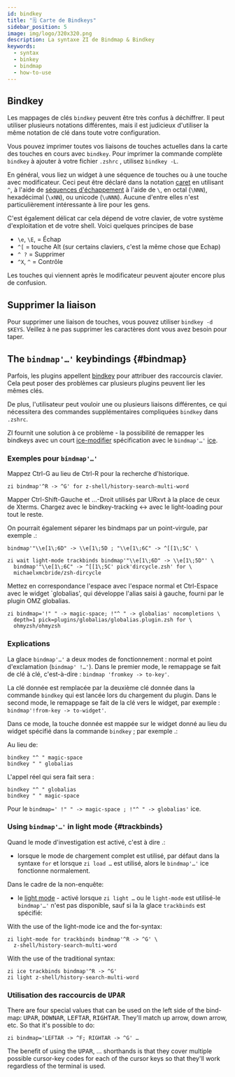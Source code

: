 ```yaml
---
id: bindkey
title: "🗒 Carte de Bindkeys"
sidebar_position: 5
image: img/logo/320x320.png
description: La syntaxe ZI de Bindmap & Bindkey
keywords:
  - syntax
  - binkey
  - bindmap
  - how-to-use
---
```


<!-- @format -->

## <i class="fa-solid fa-keyboard"></i> Bindkey

Les mappages de clés `bindkey` peuvent être très confus à déchiffrer. Il peut utiliser plusieurs notations différentes, mais il est judicieux d'utiliser la même notation de clé dans toute votre configuration.

Vous pouvez imprimer toutes vos liaisons de touches actuelles dans la carte des touches en cours avec `bindkey`. Pour imprimer la commande complète `bindkey` à ajouter à votre fichier `.zshrc` , utilisez `bindkey -L`.

En général, vous liez un widget à une séquence de touches ou à une touche avec modificateur. Ceci peut être déclaré dans la notation [caret][5] en utilisant `^`, à l'aide de [séquences d'échappement][6] à l'aide de `\`, en octal (`\NNN`), hexadécimal (`\xNN`), ou unicode (`\uNNN`). Aucune d'entre elles n'est particulièrement intéressante à lire pour les gens.

C'est également délicat car cela dépend de votre clavier, de votre système d'exploitation et de votre shell. Voici quelques principes de base

- `\e`, `\E`, = Échap
- `^[` = touche Alt (sur certains claviers, c'est la même chose que Echap)
- `^ ?` = Supprimer
- `^X`, `^` = Contrôle

Les touches qui viennent après le modificateur peuvent ajouter encore plus de confusion.

## <i class="fa-solid fa-delete-left"></i> Supprimer la liaison

Pour supprimer une liaison de touches, vous pouvez utiliser `bindkey -d $KEYS`. Veillez à ne pas supprimer les caractères dont vous avez besoin pour taper.

## <i class="fa-solid fa-sliders"></i> The `bindmap'…'` keybindings {#bindmap}

Parfois, les plugins appellent [bindkey][1] pour attribuer des raccourcis clavier. Cela peut poser des problèmes car plusieurs plugins peuvent lier les mêmes clés.

De plus, l'utilisateur peut vouloir une ou plusieurs liaisons différentes, ce qui nécessitera des commandes supplémentaires compliquées `bindkey` dans `.zshrc`.

ZI fournit une solution à ce problème - la possibilité de remapper les bindkeys avec un court [ice-modifier][2] spécification avec le `bindmap'…'` [ice][3].

### <i class="fa-solid fa-circle-check"></i> Exemples pour `bindmap'…'`

Mappez Ctrl-G au lieu de Ctrl-R pour la recherche d'historique.

```shell
zi bindmap'^R -> ^G' for z-shell/history-search-multi-word
```

Mapper Ctrl-Shift-Gauche et …-Droit utilisés par URxvt à la place de ceux de Xterms. Chargez avec le bindkey-tracking ↔ avec le light-loading pour tout le reste.

On pourrait également séparer les bindmaps par un point-virgule, par exemple .:

```shell
bindmap'"\\e[1\;6D" -> \\e[1\;5D ; "\\e[1\;6C" -> ^[[1\;5C' \
```

```shell showLineNumbers
zi wait light-mode trackbinds bindmap'"\\e[1\;6D" -> \\e[1\;5D"' \
  bindmap'"\\e[1\;6C" -> ^[[1\;5C' pick'dircycle.zsh' for \
  michaelxmcbride/zsh-dircycle
```

Mettez en correspondance l'espace avec l'espace normal et Ctrl-Espace avec le widget `globalias', qui développe l'alias saisi à gauche, fourni par le plugin OMZ globalias.

```shell showLineNumbers
zi bindmap='!" " -> magic-space; !"^ " -> globalias' nocompletions \
  depth=1 pick=plugins/globalias/globalias.plugin.zsh for \
  ohmyzsh/ohmyzsh
```

### <i class="fa-solid fa-circle-check"></i> Explications

La glace `bindmap'…'` a deux modes de fonctionnement : normal et point d'exclamation (`bindmap' !…'`). Dans le premier mode, le remappage se fait de clé à clé, c'est-à-dire : `bindmap 'fromkey -> to-key'`.

La clé donnée est remplacée par la deuxième clé donnée dans la commande `bindkey` qui est lancée lors du chargement du plugin. Dans le second mode, le remappage se fait de la clé vers le widget, par exemple : `bindmap'!from-key -> to-widget'`.

Dans ce mode, la touche donnée est mappée sur le widget donné au lieu du widget spécifié dans la commande `bindkey` ; par exemple .:

Au lieu de:

```shell showLineNumbers
bindkey "^ " magic-space
bindkey " " globalias
```

L'appel réel qui sera fait sera :

```shell showLineNumbers
bindkey "^ " globalias
bindkey " " magic-space
```

Pour le `bindmap=' !" " -> magic-space ; !"^ " -> globalias'` ice.

### <i class="fa-solid fa-circle-check"></i> Using `bindmap'…'` in light mode {#trackbinds}

Quand le mode d'investigation est activé, c'est à dire .:

- lorsque le mode de chargement complet est utilisé, par défaut dans la syntaxe `for` et lorsque `zi load …` est utilisé, alors le `bindmap'…'` ice fonctionne normalement.

Dans le cadre de la non-enquête:

- le [light mode](/search/?q=light+mode) - activé lorsque `zi light …` ou le `light-mode` est utilisé-le `bindmap'…'` n'est pas disponible, sauf si la la glace `trackbinds` est spécifié:

With the use of the light-mode ice and the for-syntax:

```shell showLineNumbers
zi light-mode for trackbinds bindmap'^R -> ^G' \
  z-shell/history-search-multi-word
```

With the use of the traditional syntax:

```shell showLineNumbers
zi ice trackbinds bindmap'^R -> ^G'
zi light z-shell/history-search-multi-word
```

### <i class="fa-solid fa-circle-check"></i> Utilisation des raccourcis de <kbd>UPAR</kbd>

There are four special values that can be used on the left side of the bind-map: <kbd>UPAR</kbd>, <kbd>DOWNAR</kbd>, <kbd>LEFTAR</kbd>, <kbd>RIGHTAR</kbd>. They'll match up arrow, down arrow, etc. So that it's possible to do:

```shell
zi bindmap='LEFTAR -> ^F; RIGHTAR -> ^G' …
```

The benefit of using the <kbd>UPAR</kbd>, … shorthands is that they cover multiple possible cursor-key codes for each of the cursor keys so that they'll work regardless of the terminal is used.

[1]: /search/?q=binkey
[2]: /search/?q=ice+modifier
[3]: /docs/guides/syntax/ice
[5]: https://en.wikipedia.org/wiki/Caret_notation
[6]: https://en.wikipedia.org/wiki/Escape_sequence
